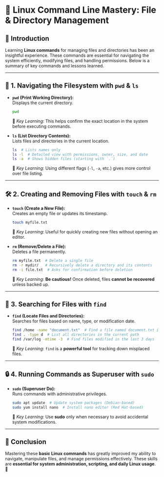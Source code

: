 # 🐧 Linux Command Line Mastery: File & Directory Management

## 📌 Introduction
Learning **Linux commands** for managing files and directories has been an insightful experience. These commands are essential for navigating the system efficiently, modifying files, and handling permissions. Below is a summary of key commands and lessons learned.

---

## 📂 1. Navigating the Filesystem with `pwd` & `ls`
- **`pwd` (Print Working Directory):**  
  Displays the current directory.
  ```sh
  pwd
  ```
  📌 *Key Learning*: This helps confirm the exact location in the system before executing commands.

- **`ls` (List Directory Contents):**  
  Lists files and directories in the current location.
  ```sh
  ls  # Lists names only
  ls -l  # Detailed view with permissions, owner, size, and date
  ls -a  # Shows hidden files (starting with `.`)
  ```
  📌 *Key Learning*: Using different flags (`-l`, `-a`, etc.) gives more control over file listing.

---

## 🛠 2. Creating and Removing Files with `touch` & `rm`
- **`touch` (Create a New File):**  
  Creates an empty file or updates its timestamp.
  ```sh
  touch myfile.txt
  ```
  📌 *Key Learning*: Useful for quickly creating new files without opening an editor.

- **`rm` (Remove/Delete a File):**  
  Deletes a file permanently.
  ```sh
  rm myfile.txt  # Delete a single file
  rm -r mydir/   # Recursively delete a directory and its contents
  rm -i file.txt  # Asks for confirmation before deletion
  ```
  📌 *Key Learning*: **Be cautious!** Once deleted, files **cannot be recovered** unless backed up.

---

## 📁 3. Searching for Files with `find`
- **`find` (Locate Files and Directories):**  
  Searches for files based on name, type, or modification date.
  ```sh
  find /home -name "document.txt"  # Find a file named document.txt in /home
  find . -type d  # List all directories in the current path
  find /var/log -mtime -3  # Find files modified in the last 3 days
  ```
  📌 *Key Learning*: `find` is a **powerful tool** for tracking down misplaced files.

---

## 🔒 4. Running Commands as Superuser with `sudo`
- **`sudo` (Superuser Do):**  
  Runs commands with administrative privileges.
  ```sh
  sudo apt update  # Update system packages (Debian-based)
  sudo yum install nano  # Install nano editor (Red Hat-based)
  ```
  📌 *Key Learning*: Use **sudo** only when necessary to avoid accidental system modifications.

---

## 🎯 Conclusion
Mastering these **basic Linux commands** has greatly improved my ability to navigate, manipulate files, and manage permissions effectively. These skills are **essential for system administration, scripting, and daily Linux usage**. 🚀

